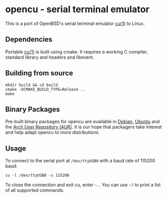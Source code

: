 # opencu - serial terminal emulator

This is a port of OpenBSD's serial terminal emulator [cu(1)](https://man.openbsd.org/cu.1) to Linux.

## Dependencies

Portable [cu(1)](https://man.openbsd.org/cu.1) is built using cmake. It requires a working C compiler, standard library and headers and libevent.

## Building from source

```
mkdir build && cd build
cmake -DCMAKE_BUILD_TYPE=Release ..
make
```

## Binary Packages

Pre-built binary packages for opencu are available in [Debian](https://tracker.debian.org/pkg/opencu), [Ubuntu](https://launchpad.net/ubuntu/+source/opencu)
and the [Arch User Repository (AUR)](https://aur.archlinux.org/packages/opencu). It is our hope that packagers take interest and help adapt opencu to
more distributions.

## Usage

To connect to the serial port at `/dev/ttyUSB0` with a baud rate of 115200 baud:

```
cu -l /dev/ttyUSB0 -s 115200
```

To close the connection and exit cu, enter `~.`. You can use `~?` to print a list of all supported commands.
